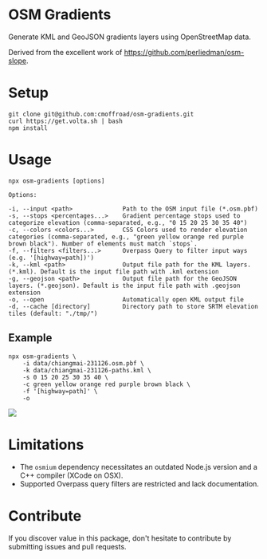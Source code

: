 OSM Gradients
=========

Generate KML and GeoJSON gradients layers using OpenStreetMap data.

Derived from the excellent work of https://github.com/perliedman/osm-slope.

# Setup

	git clone git@github.com:cmoffroad/osm-gradients.git
	curl https://get.volta.sh | bash
	npm install

# Usage
	
	npx osm-gradients [options]

	Options:

	-i, --input <path>              Path to the OSM input file (*.osm.pbf)
	-s, --stops <percentages...>    Gradient percentage stops used to categorize elevation (comma-separated, e.g., "0 15 20 25 30 35 40")
	-c, --colors <colors...>        CSS Colors used to render elevation categories (comma-separated, e.g., "green yellow orange red purple brown black"). Number of elements must match `stops`.
	-f, --filters <filters...>      Overpass Query to filter input ways (e.g. '[highway=path])')
	-k, --kml <path>                Output file path for the KML layers. (*.kml). Default is the input file path with .kml extension
	-g, --geojson <path>            Output file path for the GeoJSON layers. (*.geojson). Default is the input file path with .geojson extension
	-o, --open                      Automatically open KML output file
	-d, --cache [directory]         Directory path to store SRTM elevation tiles (default: "./tmp/")

## Example

	npx osm-gradients \
		-i data/chiangmai-231126.osm.pbf \
		-k data/chiangmai-231126-paths.kml \
		-s 0 15 20 25 30 35 40 \
		-c green yellow orange red purple brown black \
		-f '[highway=path]' \
		-o

![](./docs/screenshot.png)

# Limitations

- The `osmium` dependency necessitates an outdated Node.js version and a C++ compiler (XCode on OSX).
- Supported Overpass query filters are restricted and lack documentation.

# Contribute

If you discover value in this package, don't hesitate to contribute by submitting issues and pull requests.